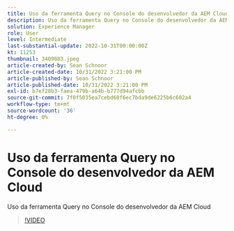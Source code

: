```yaml
---
title: Uso da ferramenta Query no Console do desenvolvedor da AEM Cloud
description: Uso da ferramenta Query no Console do desenvolvedor da AEM Cloud
solution: Experience Manager
role: User
level: Intermediate
last-substantial-update: 2022-10-31T00:00:00Z
kt: 11253
thumbnail: 3409883.jpeg
article-created-by: Sean Schnoor
article-created-date: 10/31/2022 3:21:00 PM
article-published-by: Sean Schnoor
article-published-date: 10/31/2022 3:21:00 PM
exl-id: b7ef28b3-faea-479b-a64b-b777d94afcbb
source-git-commit: 7f0f5035ea7cebd60f6ec7bda9de6225b6c602a4
workflow-type: tm+mt
source-wordcount: '36'
ht-degree: 0%

---
```


# Uso da ferramenta Query no Console do desenvolvedor da AEM Cloud

Uso da ferramenta Query no Console do desenvolvedor da AEM Cloud

>[!VIDEO](https://video.tv.adobe.com/v/3409883/?quality=12&learn=on)
